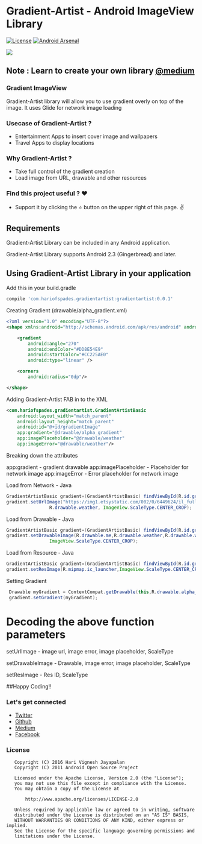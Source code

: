 # Gradient-Artist - Android ImageView Library

[![License](https://img.shields.io/badge/license-Apache%202.0-blue.svg)](https://github.com/Hariofspades/IncDec/blob/master/LICENSE)
[![Android Arsenal](https://img.shields.io/badge/Android%20Arsenal-IncDec-blue.svg?style=flat)](https://android-arsenal.com/details/1/4784)

<img src=https://raw.githubusercontent.com/Hariofspades/Gradient-Artist/master/assets/wallpaper.png >

## Note : Learn to create your own library <a href="https://medium.com/@harivigneshjayapalan/learning-to-implement-your-first-android-ui-library-part-1-be7a31e5ccc3#.4lau12esr" target="_blank">@medium</a>

### Gradient ImageView 

Gradient-Artist library will allow you to use gradient overly on top of the image. It uses Glide for network image loading


### Usecase of Gradient-Artist ?
* Entertainment Apps to insert cover image and wallpapers
* Travel Apps to display locations 

### Why Gradient-Artist ?
* Take full control of the gradient creation
* Load image from URL, drawable and other resources

### Find this project useful ? :heart:
* Support it by clicking the :star: button on the upper right of this page. :v:

## Requirements

Gradient-Artist Library can be included in any Android application. 

Gradient-Artist Library supports Android 2.3 (Gingerbread) and later. 

## Using Gradient-Artist Library in your application

Add this in your build.gradle
```groovy
compile 'com.hariofspades.gradientartist:gradientartist:0.0.1'
```
Creating Gradient (drawable/alpha_gradient.xml)
```xml
<?xml version="1.0" encoding="UTF-8"?>
<shape xmlns:android="http://schemas.android.com/apk/res/android" android:shape="rectangle" >

    <gradient
        android:angle="270"
        android:endColor="#DD8E54E9"
        android:startColor="#CC225AE0"
        android:type="linear" />

    <corners
        android:radius="0dp"/>

</shape>
```

Adding Gradient-Artist FAB in to the XML
```xml
<com.hariofspades.gradientartist.GradientArtistBasic
    android:layout_width="match_parent"
    android:layout_height="match_parent"
    android:id="@+id/gradientImage"
    app:gradient="@drawable/alpha_gradient"
    app:imagePlaceholder="@drawable/weather"
    app:imageError="@drawable/weather"/>
```
Breaking down the attributes

app:gradient - gradient drawable
app:imagePlaceholder - Placeholder  for network image
app:imageError - Error placeholder for network  image

Load from Network - Java
```java
GradientArtistBasic gradient=(GradientArtistBasic) findViewById(R.id.gradientImage);
gradient.setUrlImage("https://img1.etsystatic.com/002/0/6449624/il_fullxfull.382134677_so6e.jpg",R.drawable.weather,
                R.drawable.weather, ImageView.ScaleType.CENTER_CROP);
```
Load from Drawable - Java
```java
GradientArtistBasic gradient=(GradientArtistBasic) findViewById(R.id.gradientImage);
gradient.setDrawableImage(R.drawable.me,R.drawable.weather,R.drawable.weather,
                ImageView.ScaleType.CENTER_CROP);
```
Load from Resource - Java
```java
GradientArtistBasic gradient=(GradientArtistBasic) findViewById(R.id.gradientImage);
gradient.setResImage(R.mipmap.ic_launcher,ImageView.ScaleType.CENTER_CROP);
```
Setting Gradient
```java
 Drawable myGradient = ContextCompat.getDrawable(this,R.drawable.alpha_gradient);
 gradient.setGradient(myGradient);
```

# Decoding the above function parameters

setUrlImage - image url, image error, image placeholder, ScaleType

setDrawableImage - Drawable, image error, image placeholder, ScaleType

setResImage - Res ID, ScaleType


##Happy Coding!!

### Let's get connected
- [Twitter](https://twitter.com/HariOfSpades)
- [Github](https://github.com/Hariofspades)
- [Medium](http://medium.com/@harivigneshjayapalan)
- [Facebook](http://facebook.com/Hari.Vignesh.J)

### License
```
   Copyright (C) 2016 Hari Vignesh Jayapalan
   Copyright (C) 2011 Android Open Source Project

   Licensed under the Apache License, Version 2.0 (the "License");
   you may not use this file except in compliance with the License.
   You may obtain a copy of the License at

       http://www.apache.org/licenses/LICENSE-2.0

   Unless required by applicable law or agreed to in writing, software
   distributed under the License is distributed on an "AS IS" BASIS,
   WITHOUT WARRANTIES OR CONDITIONS OF ANY KIND, either express or implied.
   See the License for the specific language governing permissions and
   limitations under the License.
```
